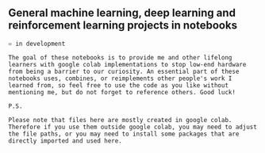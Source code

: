 ## General machine learning, deep learning and reinforcement learning projects in notebooks

    ♾️ in development

    The goal of these notebooks is to provide me and other lifelong learners with google colab implementations to stop low-end hardware from being a barrier to our curiosity. An essential part of these notebooks uses, combines, or reimplements other people's work I learned from, so feel free to use the code as you like without mentioning me, but do not forget to reference others. Good luck!

    P.S.

    Please note that files here are mostly created in google colab. Therefore if you use them outside google colab, you may need to adjust the file paths, or you may need to install some packages that are directly imported and used here. 
